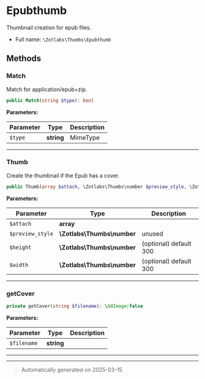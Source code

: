 
# Epubthumb

Thumbnail creation for epub files.



* Full name: `\Zotlabs\Thumbs\Epubthumb`




## Methods


### Match

Match for application/epub+zip.

```php
public Match(string $type): bool
```








**Parameters:**

| Parameter | Type | Description |
|-----------|------|-------------|
| `$type` | **string** | MimeType |





***

### Thumb

Create the thumbnail if the Epub has a cover.

```php
public Thumb(array $attach, \Zotlabs\Thumbs\number $preview_style, \Zotlabs\Thumbs\number $height = 300, \Zotlabs\Thumbs\number $width = 300): mixed
```








**Parameters:**

| Parameter | Type | Description |
|-----------|------|-------------|
| `$attach` | **array** |  |
| `$preview_style` | **\Zotlabs\Thumbs\number** | unused |
| `$height` | **\Zotlabs\Thumbs\number** | (optional) default 300 |
| `$width` | **\Zotlabs\Thumbs\number** | (optional) default 300 |





***

### getCover



```php
private getCover(string $filename): \GdImage|false
```








**Parameters:**

| Parameter | Type | Description |
|-----------|------|-------------|
| `$filename` | **string** |  |





***


***
> Automatically generated on 2025-03-15
